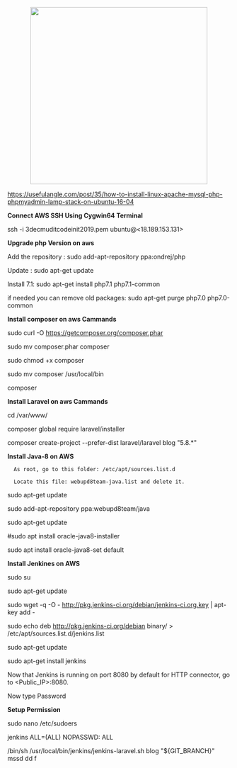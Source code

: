 <p align="center"><img src="https://res.cloudinary.com/dtfbvvkyp/image/upload/v1566331377/laravel-logolockup-cmyk-red.svg" width="400"></p>

https://usefulangle.com/post/35/how-to-install-linux-apache-mysql-php-phpmyadmin-lamp-stack-on-ubuntu-16-04


<strong>Connect AWS SSH Using Cygwin64 Terminal</strong>

ssh -i 3decmuditcodeinit2019.pem ubuntu@<18.189.153.131>


<strong>Upgrade php Version on aws</strong>

Add the repository :
sudo add-apt-repository ppa:ondrej/php

Update :
sudo apt-get update

Install 7.1:
sudo apt-get install php7.1 php7.1-common

if needed you can remove old packages:
sudo apt-get purge php7.0 php7.0-common





<strong>Install composer on aws Cammands</strong>



sudo curl -O https://getcomposer.org/composer.phar

sudo mv composer.phar composer

sudo chmod +x composer

sudo mv composer /usr/local/bin

composer

<strong>Install Laravel on aws Cammands</strong>

cd /var/www/

composer global require laravel/installer

composer create-project --prefer-dist laravel/laravel blog "5.8.*"


<strong>Install Java-8 on AWS </strong>

      As root, go to this folder: /etc/apt/sources.list.d

      Locate this file: webupd8team-java.list and delete it.


sudo apt-get update

sudo add-apt-repository ppa:webupd8team/java  

sudo apt-get update  

#sudo apt install oracle-java8-installer

sudo apt install oracle-java8-set default




<strong>Install Jenkines on AWS </strong>

sudo su

sudo  apt-get  update

sudo wget -q -O - http://pkg.jenkins-ci.org/debian/jenkins-ci.org.key | apt-key add -

sudo  echo deb http://pkg.jenkins-ci.org/debian binary/ > /etc/apt/sources.list.d/jenkins.list

sudo apt-get update

sudo apt-get install jenkins


Now that Jenkins is running on port 8080 by default for HTTP connector, go to <Public_IP>:8080.

Now type Password

<strong>Setup Permission</strong>

sudo nano /etc/sudoers

jenkins ALL=(ALL) NOPASSWD: ALL

/bin/sh /usr/local/bin/jenkins/jenkins-laravel.sh blog "${GIT_BRANCH}"
mssd dd
f
